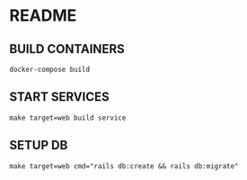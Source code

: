 # README  

## BUILD CONTAINERS
`docker-compose build`  

## START SERVICES
`make target=web build service`  

## SETUP DB
`make target=web cmd="rails db:create && rails db:migrate"`  